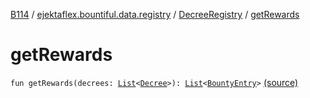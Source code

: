 [B114](../../index.md) / [ejektaflex.bountiful.data.registry](../index.md) / [DecreeRegistry](index.md) / [getRewards](./get-rewards.md)

# getRewards

`fun getRewards(decrees: `[`List`](https://kotlinlang.org/api/latest/jvm/stdlib/kotlin.collections/-list/index.html)`<`[`Decree`](../../ejektaflex.bountiful.data.structure/-decree/index.md)`>): `[`List`](https://kotlinlang.org/api/latest/jvm/stdlib/kotlin.collections/-list/index.html)`<`[`BountyEntry`](../../ejektaflex.bountiful.data.bounty/-bounty-entry/index.md)`>` [(source)](https://github.com/ejektaflex/Bountiful/tree/develop/src/main/kotlin/ejektaflex/bountiful/data/registry/DecreeRegistry.kt#L46)